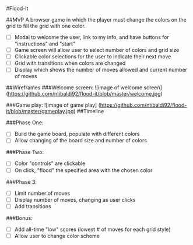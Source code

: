 #Flood-It

##MVP
A browser game in which the player must change the colors on the grid to fill the grid with one color.
- [ ] Modal to welcome the user, link to my info, and have buttons for "instructions" and "start"
- [ ] Game screen will allow user to select number of colors and grid size
- [ ] Clickable color selections for the user to indicate their next move
- [ ] Grid with transitions when colors are changed
- [ ] Display which shows the number of moves allowed and current number of moves

##Wireframes
###Welcome screen:
![image of welcome screen]
(https://github.com/ntibaldi92/flood-it/blob/master/welcome.jpg)

###Game play:
![image of game play]
(https://github.com/ntibaldi92/flood-it/blob/master/gameplay.jpg)
##Timeline

###Phase One:
- [ ] Build the game board, populate with different colors
- [ ] Allow changing of the board size and number of colors

###Phase Two:
- [ ] Color "controls" are clickable
- [ ] On click, "flood" the specified area with the chosen color

###Phase 3:
- [ ] Limit number of moves
- [ ] Display number of moves, changing as user clicks
- [ ] Add transitions

###Bonus:
- [ ] Add  all-time "low" scores (lowest # of moves for each grid style)
- [ ] Allow user to change color scheme
